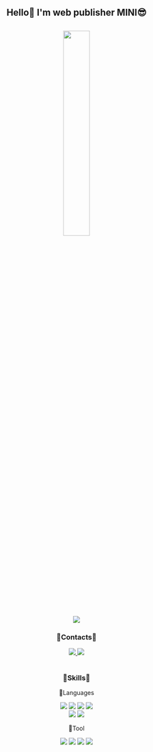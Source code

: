<!--
**minyikim/MINYIKIM** is a ✨ _special_ ✨ repository because its `README.md` (this file) appears on your GitHub profile.

Here are some ideas to get you started:

- 🔭 I’m currently working on ...
- 🌱 I’m currently learning ...
- 👯 I’m looking to collaborate on ...
- 🤔 I’m looking for help with ...
- 💬 Ask me about ...
- 📫 How to reach me: ...
- 😄 Pronouns: ...
- ⚡ Fun fact: ...
-->

<!-- ---------------------------------------------------------------------------------------------- -->
<div align="center">
<h2><b>Hello👋 I'm web publisher MINI😎</b><h2> 
<img width="35%" src="https://user-images.githubusercontent.com/108590624/210601290-145df3d1-881c-40b8-ba0e-4b9ba2a5a464.gif"/>
<br>
 
<a href="https://hits.seeyoufarm.com">
   <img src="https://hits.seeyoufarm.com/api/count/incr/badge.svg?url=https%3A%2F%2Fgithub.com%2Fminyikim&count_bg=%23FFD194&title_bg=%23AA6100&icon=fandom.svg&icon_color=%23E7E7E7&title=hits&edge_flat=false"/>
 </a>
 
<h3>💜Contacts💜</h3>
<a href="https://www.instagram.com/_my9912/">
 <img src="https://img.shields.io/badge/Instagram-E4405F?style=flat-square&logo=Instagram&logoColor=white&link=https://www.instagram.com/hongssup"/>
</a>
<a href="https://blog.naver.com/my_9912">
 <img src="https://img.shields.io/badge/Naver-03C75A?style=flat-square&logo=Naver&logoColor=white&link=https://blog.naver.com/my_9912"/>
</a>
<br>
  

<br>
<h3>💪Skills💪</h3>

<p>👾Languages</p>
 <p>
  <!-- <img src="https://img.shields.io/badge/jQuery-0769AD?style=flat-square&logo=jQuery&logoColor=white"/> -->
  <img src="https://img.shields.io/badge/HTML5-E34F26?style=flat-square&logo=HTML5&logoColor=white"/>
  <img src="https://img.shields.io/badge/CSS3-1572B6?style=flat-square&logo=CSS3&logoColor=white"/>
  <img src="https://img.shields.io/badge/JavaScript-F7DF1E?style=flat-square&logo=JavaScript&logoColor=white"/>
  <img src="https://img.shields.io/badge/jQuery-0769AD?style=flat-square&logo=jQuery&logoColor=white"/>
  <br>
  <img src="https://img.shields.io/badge/Linux-FCC624?style=flat-square&logo=Linux&logoColor=white"/>
  <img src="https://img.shields.io/badge/C-A8B9CC?style=flat-square&logo=C&logoColor=white"/>
 </p>
<p>👾Tool</p>
 <p>
  <img src="https://img.shields.io/badge/Adobe Photoshop-31A8FF?style=flat-square&logo=Adobe Photoshop&logoColor=white"/>
  <img src="https://img.shields.io/badge/Adobe Illustrator-FF9A00?style=flat-square&logo=Adobe Illustrator&logoColor=white"/>
  <img src="https://img.shields.io/badge/Adobe Lightroom-31A8FF?style=flat-square&logo=Adobe Lightroom&logoColor=white"/>
  <img src="https://img.shields.io/badge/Adobe Premiere Pro-9999FF?style=flat-square&logo=Adobe Premiere Pro&logoColor=white"/>
 </p>
</div>
